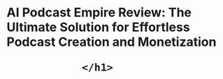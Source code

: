 <figure class="relative">
        <div class="reader-cover-image__wrapper-right-rail-layout">
          <img src="https://media.licdn.com/dms/image/v2/D5612AQHO4KKLQfDraA/article-cover_image-shrink_720_1280/B56ZT99odCGoAI-/0/1739427580986?e=1744848000&amp;v=beta&amp;t=xP8jYO7w6AqsJwNAftOcI9hpm3XfOe0ATRn5ooyjPTs" loading="lazy" alt="" id="ember383" class="reader-cover-image__img evi-image lazy-image ember-view">
        </div>
<!---->      </figure>
<h1 dir="ltr" class="reader-article-header__title">
                  
  <span data-scaffold-immersive-reader-title="">
    AI Podcast Empire Review: The Ultimate Solution for Effortless Podcast Creation and Monetization
  </span>

                </h1>

               
